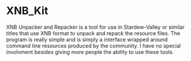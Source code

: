 # XNB_Kit
XNB Unpacker and Repacker is a tool for use in Stardew-Valley or similar titles that use XNB format to unpack and repack the resource files. The program is really simple and is simply a interface wrapped around command line resources produced by the community. I have no special involvment besides giving more people the ability to use these tools.
